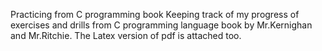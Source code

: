 Practicing from C programming book
Keeping track of my progress of exercises and drills from C programming language book by Mr.Kernighan and Mr.Ritchie.
The Latex version of pdf is attached too.
